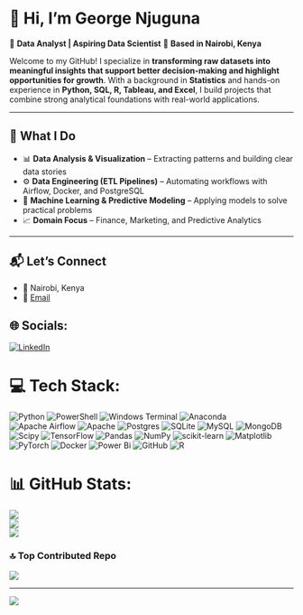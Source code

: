 # 👋 Hi, I’m George Njuguna

🎯 **Data Analyst | Aspiring Data Scientist**
📍 **Based in Nairobi, Kenya**

Welcome to my GitHub! I specialize in **transforming raw datasets into meaningful insights that support better decision-making and highlight opportunities for growth**. With a background in **Statistics** and hands-on experience in **Python, SQL, R, Tableau, and Excel**, I build projects that combine strong analytical foundations with real-world applications.

---

## 🚀 What I Do

* 📊 **Data Analysis & Visualization** – Extracting patterns and building clear data stories
* ⚙️ **Data Engineering (ETL Pipelines)** – Automating workflows with Airflow, Docker, and PostgreSQL
* 🤖 **Machine Learning & Predictive Modeling** – Applying models to solve practical problems
* 📈 **Domain Focus** – Finance, Marketing, and Predictive Analytics

---

## 📬 Let’s Connect

* 📍 Nairobi, Kenya
* 📧 [Email](mailto:mailtonjuguna@gmail.com)



## 🌐 Socials:
[![LinkedIn](https://img.shields.io/badge/LinkedIn-%230077B5.svg?logo=linkedin&logoColor=white)](https://linkedin.com/in/g-njuguna) 

# 💻 Tech Stack:
![Python](https://img.shields.io/badge/python-3670A0?style=flat&logo=python&logoColor=ffdd54) ![PowerShell](https://img.shields.io/badge/PowerShell-%235391FE.svg?style=flat&logo=powershell&logoColor=white) ![Windows Terminal](https://img.shields.io/badge/Windows%20Terminal-%234D4D4D.svg?style=flat&logo=windows-terminal&logoColor=white) ![Anaconda](https://img.shields.io/badge/Anaconda-%2344A833.svg?style=flat&logo=anaconda&logoColor=white) ![Apache Airflow](https://img.shields.io/badge/Apache%20Airflow-017CEE?style=flat&logo=Apache%20Airflow&logoColor=white) ![Apache](https://img.shields.io/badge/apache-%23D42029.svg?style=flat&logo=apache&logoColor=white) ![Postgres](https://img.shields.io/badge/postgres-%23316192.svg?style=flat&logo=postgresql&logoColor=white) ![SQLite](https://img.shields.io/badge/sqlite-%2307405e.svg?style=flat&logo=sqlite&logoColor=white) ![MySQL](https://img.shields.io/badge/mysql-4479A1.svg?style=flat&logo=mysql&logoColor=white) ![MongoDB](https://img.shields.io/badge/MongoDB-%234ea94b.svg?style=flat&logo=mongodb&logoColor=white) ![Scipy](https://img.shields.io/badge/SciPy-%230C55A5.svg?style=flat&logo=scipy&logoColor=%white) ![TensorFlow](https://img.shields.io/badge/TensorFlow-%23FF6F00.svg?style=flat&logo=TensorFlow&logoColor=white) ![Pandas](https://img.shields.io/badge/pandas-%23150458.svg?style=flat&logo=pandas&logoColor=white) ![NumPy](https://img.shields.io/badge/numpy-%23013243.svg?style=flat&logo=numpy&logoColor=white) ![scikit-learn](https://img.shields.io/badge/scikit--learn-%23F7931E.svg?style=flat&logo=scikit-learn&logoColor=white) ![Matplotlib](https://img.shields.io/badge/Matplotlib-%23ffffff.svg?style=flat&logo=Matplotlib&logoColor=black) ![PyTorch](https://img.shields.io/badge/PyTorch-%23EE4C2C.svg?style=flat&logo=PyTorch&logoColor=white) ![Docker](https://img.shields.io/badge/docker-%230db7ed.svg?style=flat&logo=docker&logoColor=white) ![Power Bi](https://img.shields.io/badge/power_bi-F2C811?style=flat&logo=powerbi&logoColor=black) ![GitHub](https://img.shields.io/badge/github-%23121011.svg?style=flat&logo=github&logoColor=white) ![R](https://img.shields.io/badge/r-%23276DC3.svg?style=flat&logo=r&logoColor=white)
# 📊 GitHub Stats:
![](https://github-readme-stats.vercel.app/api?username=George-Njuguna&theme=dark&hide_border=false&include_all_commits=true&count_private=false)<br/>
![](https://nirzak-streak-stats.vercel.app/?user=George-Njuguna&theme=dark&hide_border=false)<br/>
![](https://github-readme-stats.vercel.app/api/top-langs/?username=George-Njuguna&theme=dark&hide_border=false&include_all_commits=true&count_private=false&layout=compact)

### 🔝 Top Contributed Repo
![](https://github-contributor-stats.vercel.app/api?username=George-Njuguna&limit=5&theme=dark&combine_all_yearly_contributions=true)

---
[![](https://visitcount.itsvg.in/api?id=George-Njuguna&icon=0&color=0)](https://visitcount.itsvg.in)

